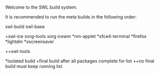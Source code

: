 Welcome to the SWL build system.

It is recommended to run the meta builds in the following order:

swl-build
swl-base

+swl-ice
  xorg-tools
  xorg
  icewm
  *nm-applet
  *xfce4-terminal
  *firefox
  *lightdm
  *xscreensaver

++swl-tools



*isolated build
+final build after all packages complete for list
++no final build must keep running list

